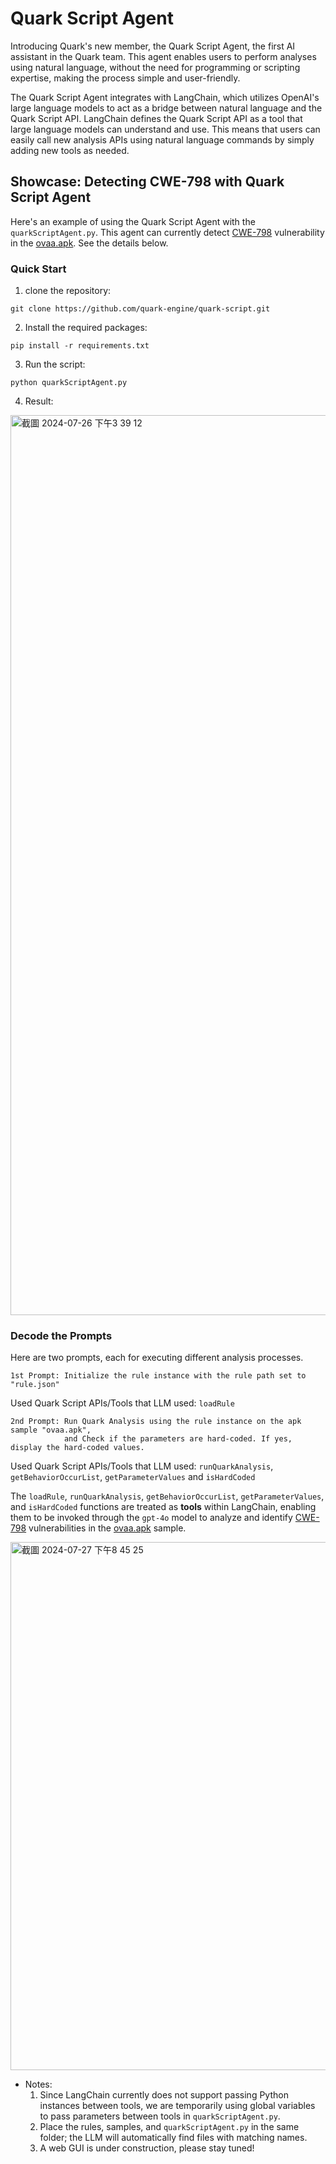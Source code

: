 # Quark Script Agent

Introducing Quark's new member, the Quark Script Agent, the first AI assistant in the Quark team. This agent enables users to perform analyses using natural language, without the need for programming or scripting expertise, making the process simple and user-friendly.

The Quark Script Agent integrates with LangChain, which utilizes OpenAI's large language models to act as a bridge between natural language and the Quark Script API. LangChain defines the Quark Script API as a tool that large language models can understand and use. This means that users can easily call new analysis APIs using natural language commands by simply adding new tools as needed.

## Showcase: Detecting CWE-798 with Quark Script Agent
Here's an example of using the Quark Script Agent with the `quarkScriptAgent.py`. This agent can currently detect [CWE-798](https://cwe.mitre.org/data/definitions/798.html) vulnerability in the [ovaa.apk](https://github.com/oversecured/ovaa). See the details below.

### Quick Start

1. clone the repository:
```
git clone https://github.com/quark-engine/quark-script.git
```

2. Install the required packages:
```
pip install -r requirements.txt
```

3. Run the script:
```
python quarkScriptAgent.py
```

4. Result:

<img width="1440" alt="截圖 2024-07-26 下午3 39 12" src="https://github.com/user-attachments/assets/9c8ba9d3-c8b5-4583-8cb8-750f8c3bf2a7">

### Decode the Prompts
Here are two prompts, each for executing different analysis processes.

```
1st Prompt: Initialize the rule instance with the rule path set to "rule.json"
```
Used Quark Script APIs/Tools that LLM used:  `loadRule`

```
2nd Prompt: Run Quark Analysis using the rule instance on the apk sample "ovaa.apk", 
            and Check if the parameters are hard-coded. If yes, display the hard-coded values.
```
Used Quark Script APIs/Tools that LLM used: `runQuarkAnalysis`, `getBehaviorOccurList`, `getParameterValues` and `isHardCoded`

The `loadRule`, `runQuarkAnalysis`, `getBehaviorOccurList`, `getParameterValues`, and `isHardCoded` functions are treated as **tools** within LangChain, enabling them to be invoked through the `gpt-4o` model to analyze and identify [CWE-798](https://cwe.mitre.org/data/definitions/798.html) vulnerabilities in the [ovaa.apk](https://github.com/oversecured/ovaa) sample.

<img width="845" alt="截圖 2024-07-27 下午8 45 25" src="https://github.com/user-attachments/assets/1dd8fb68-9ab4-4afc-a15a-006ff468a883">


* Notes: 
  1. Since LangChain currently does not support passing Python instances between tools, we are temporarily using global variables to pass parameters between tools in `quarkScriptAgent.py`.
  2. Place the rules, samples, and `quarkScriptAgent.py` in the same folder; the LLM will automatically find files with matching names.
  3. A web GUI is under construction, please stay tuned!
